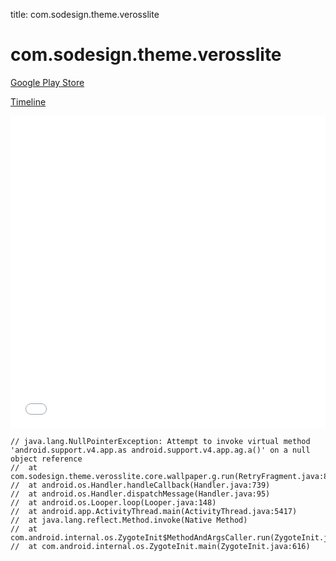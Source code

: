 title: com.sodesign.theme.verosslite

# com.sodesign.theme.verosslite

[Google Play Store](https://play.google.com/store/apps/details?id=com.sodesign.theme.verosslite)

[Timeline](./vis-timeline.html)

<iframe src="./vis-timeline.html" width="100%" height="500px" style="border:none;"></iframe>

```
// java.lang.NullPointerException: Attempt to invoke virtual method 'android.support.v4.app.as android.support.v4.app.ag.a()' on a null object reference
// 	at com.sodesign.theme.verosslite.core.wallpaper.g.run(RetryFragment.java:88)
// 	at android.os.Handler.handleCallback(Handler.java:739)
// 	at android.os.Handler.dispatchMessage(Handler.java:95)
// 	at android.os.Looper.loop(Looper.java:148)
// 	at android.app.ActivityThread.main(ActivityThread.java:5417)
// 	at java.lang.reflect.Method.invoke(Native Method)
// 	at com.android.internal.os.ZygoteInit$MethodAndArgsCaller.run(ZygoteInit.java:726)
// 	at com.android.internal.os.ZygoteInit.main(ZygoteInit.java:616)

```



